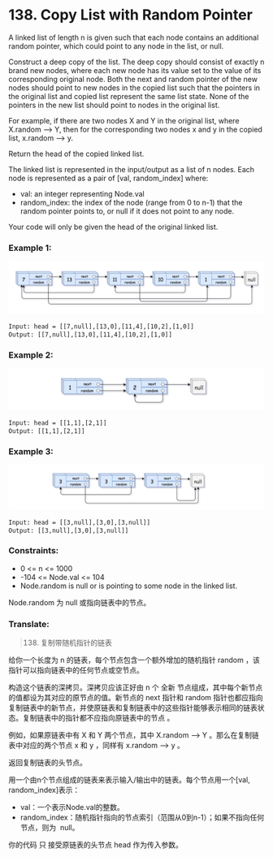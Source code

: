 # 138. Copy List with Random Pointer

A linked list of length n is given such that each node contains an additional random pointer, which could point to any node in the list, or null.

Construct a deep copy of the list. The deep copy should consist of exactly n brand new nodes, where each new node has its value set to the value of its corresponding original node. Both the next and random pointer of the new nodes should point to new nodes in the copied list such that the pointers in the original list and copied list represent the same list state. None of the pointers in the new list should point to nodes in the original list.

For example, if there are two nodes X and Y in the original list, where X.random --> Y, then for the corresponding two nodes x and y in the copied list, x.random --> y.

Return the head of the copied linked list.

The linked list is represented in the input/output as a list of n nodes. Each node is represented as a pair of [val, random_index] where:

* val: an integer representing Node.val
* random_index: the index of the node (range from 0 to n-1) that the random pointer points to, or null if it does not point to any node.

Your code will only be given the head of the original linked list.

### Example 1:

![image description](e1.png)

```
Input: head = [[7,null],[13,0],[11,4],[10,2],[1,0]]
Output: [[7,null],[13,0],[11,4],[10,2],[1,0]]
```

### Example 2:

![image description](e2.png)

```
Input: head = [[1,1],[2,1]]
Output: [[1,1],[2,1]]
```

### Example 3:

![image description](e3.png)

```
Input: head = [[3,null],[3,0],[3,null]]
Output: [[3,null],[3,0],[3,null]]
```

### Constraints:

* 0 <= n <= 1000
* -104 <= Node.val <= 104
* Node.random is null or is pointing to some node in the linked list.

Node.random 为 null 或指向链表中的节点。

### Translate:

> 138. 复制带随机指针的链表

给你一个长度为 n 的链表，每个节点包含一个额外增加的随机指针 random ，该指针可以指向链表中的任何节点或空节点。

构造这个链表的深拷贝。深拷贝应该正好由 n 个 全新 节点组成，其中每个新节点的值都设为其对应的原节点的值。新节点的 next 指针和 random 指针也都应指向复制链表中的新节点，并使原链表和复制链表中的这些指针能够表示相同的链表状态。复制链表中的指针都不应指向原链表中的节点 。

例如，如果原链表中有 X 和 Y 两个节点，其中 X.random --> Y 。那么在复制链表中对应的两个节点 x 和 y ，同样有 x.random --> y 。

返回复制链表的头节点。

用一个由n个节点组成的链表来表示输入/输出中的链表。每个节点用一个[val, random_index]表示：

* val：一个表示Node.val的整数。
* random_index：随机指针指向的节点索引（范围从0到n-1）；如果不指向任何节点，则为  null。

你的代码 只 接受原链表的头节点 head 作为传入参数。